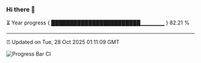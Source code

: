 ### Hi there 👋

⏳ Year progress { ████████████████████████▁▁▁▁▁▁ } 82.21 %

---

⏰ Updated on Tue, 28 Oct 2025 01:11:09 GMT

![Progress Bar CI](https://github.com/liununu/liununu/workflows/Progress%20Bar%20CI/badge.svg)
